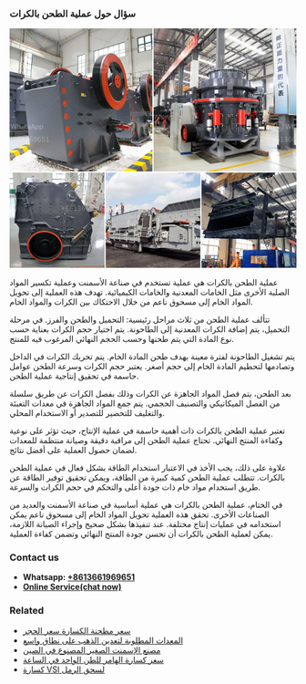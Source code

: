 <h3>سؤال حول عملية الطحن بالكرات</h3><img src='1701850928.jpg' alt=''><p>عملية الطحن بالكرات هي عملية تستخدم في صناعة الأسمنت وعملية تكسير المواد الصلبة الأخرى مثل الخامات المعدنية والخامات الكيميائية. تهدف هذه العملية إلى تحويل المواد الخام إلى مسحوق ناعم من خلال الاحتكاك بين الكرات والمواد الخام.</p><p>تتألف عملية الطحن من ثلاث مراحل رئيسية: التحميل والطحن والفرز. في مرحلة التحميل، يتم إضافة الكرات المعدنية إلى الطاحونة. يتم اختيار حجم الكرات بعناية حسب نوع المادة التي يتم طحنها وحسب الحجم النهائي المرغوب فيه للمنتج.</p><p>يتم تشغيل الطاحونة لفترة معينة بهدف طحن المادة الخام. يتم تحريك الكرات في الداخل وتصادمها لتحطيم المادة الخام إلى حجم أصغر. يعتبر حجم الكرات وسرعة الطحن عوامل حاسمة في تحقيق إنتاجية عملية الطحن.</p><p>بعد الطحن، يتم فصل المواد الجاهزة عن الكرات وذلك بفصل الكرات عن طريق سلسلة من الفصل الميكانيكي والتصنيف الحجمي. يتم جمع المواد الجاهزة في معدات التعبئة والتغليف للتحضير للتصدير أو الاستخدام المحلي.</p><p>تعتبر عملية الطحن بالكرات ذات أهمية حاسمة في عملية الإنتاج، حيث تؤثر على نوعية وكفاءة المنتج النهائي. تحتاج عملية الطحن إلى مراقبة دقيقة وصيانة منتظمة للمعدات لضمان حصول العملية على أفضل نتائج.</p><p>علاوة على ذلك، يجب الأخذ في الاعتبار استخدام الطاقة بشكل فعال في عملية الطحن بالكرات. تتطلب عملية الطحن كمية كبيرة من الطاقة، ويمكن تحقيق توفير الطاقة عن طريق استخدام مواد خام ذات جودة أعلى والتحكم في حجم الكرات والسرعة.</p><p>في الختام، عملية الطحن بالكرات هي عملية أساسية في صناعة الأسمنت والعديد من الصناعات الأخرى. تحقق هذه العملية تحويل المواد الخام إلى مسحوق ناعم يمكن استخدامه في عمليات إنتاج مختلفة. عند تنفيذها بشكل صحيح وإجراء الصيانة اللازمة، يمكن لعملية الطحن بالكرات أن تحسن جودة المنتج النهائي وتضمن كفاءة العملية.</p><h3>Contact us</h3><ul><li><strong>Whatsapp:&nbsp;<a href="https://wa.me/8613661969651">+8613661969651</a></strong></li><li><a href="https://swt.shibang-china.com/?git&amp;zhl&amp;سؤال حول عملية الطحن بالكرات"><strong>Online Service(chat now)</strong></a></li></ul><h3>Related</h3><ul><li><a href='سعر مطحنة الكسارة سعر الحجر.md'>سعر مطحنة الكسارة سعر الحجر</a></li><li><a href='المعدات المطلوبة لتعدين الذهب على نطاق واسع.md'>المعدات المطلوبة لتعدين الذهب على نطاق واسع</a></li><li><a href='مصنع الإسمنت الصغير المصنوع في الصين.md'>مصنع الإسمنت الصغير المصنوع في الصين</a></li><li><a href='سعر كسارة الهامر للطن الواحد في الساعة.md'>سعر كسارة الهامر للطن الواحد في الساعة</a></li><li><a href='كسارة VSI لسحق الرمل.md'>كسارة VSI لسحق الرمل</a></li></ul>